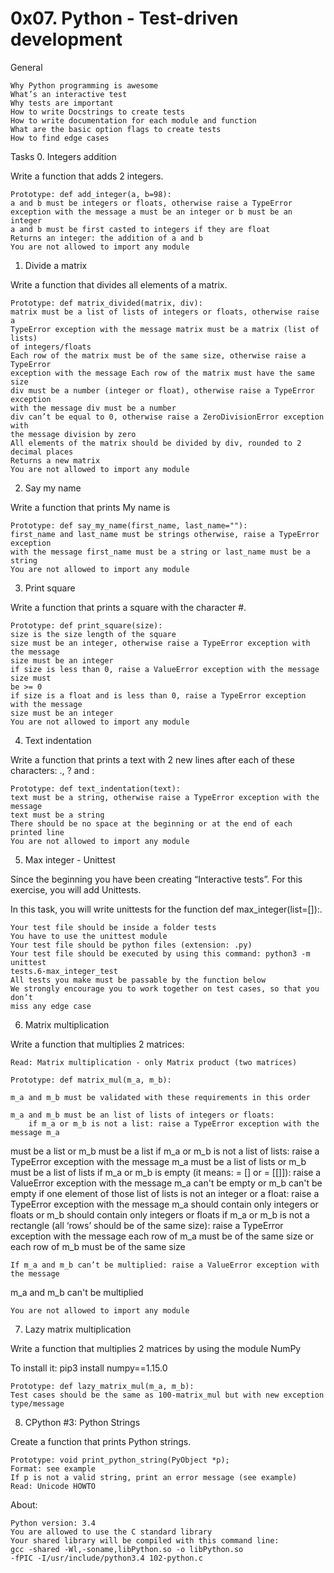 0x07. Python - Test-driven development
======================================


General

    Why Python programming is awesome
    What’s an interactive test
    Why tests are important
    How to write Docstrings to create tests
    How to write documentation for each module and function
    What are the basic option flags to create tests
    How to find edge cases



Tasks
0. Integers addition

Write a function that adds 2 integers.

    Prototype: def add_integer(a, b=98):
    a and b must be integers or floats, otherwise raise a TypeError 
    exception with the message a must be an integer or b must be an integer
    a and b must be first casted to integers if they are float
    Returns an integer: the addition of a and b
    You are not allowed to import any module




1. Divide a matrix

Write a function that divides all elements of a matrix.

    Prototype: def matrix_divided(matrix, div):
    matrix must be a list of lists of integers or floats, otherwise raise a 
    TypeError exception with the message matrix must be a matrix (list of lists) 
    of integers/floats
    Each row of the matrix must be of the same size, otherwise raise a TypeError 
    exception with the message Each row of the matrix must have the same size
    div must be a number (integer or float), otherwise raise a TypeError exception 
    with the message div must be a number
    div can’t be equal to 0, otherwise raise a ZeroDivisionError exception with 
    the message division by zero
    All elements of the matrix should be divided by div, rounded to 2 decimal places
    Returns a new matrix
    You are not allowed to import any module




2. Say my name

Write a function that prints My name is <first name> <last name>

    Prototype: def say_my_name(first_name, last_name=""):
    first_name and last_name must be strings otherwise, raise a TypeError exception 
    with the message first_name must be a string or last_name must be a string
    You are not allowed to import any module




3. Print square

Write a function that prints a square with the character #.

    Prototype: def print_square(size):
    size is the size length of the square
    size must be an integer, otherwise raise a TypeError exception with the message 
    size must be an integer
    if size is less than 0, raise a ValueError exception with the message size must 
    be >= 0
    if size is a float and is less than 0, raise a TypeError exception with the message 
    size must be an integer
    You are not allowed to import any module




4. Text indentation

Write a function that prints a text with 2 new lines after each of these characters: 
., ? and :

    Prototype: def text_indentation(text):
    text must be a string, otherwise raise a TypeError exception with the message 
    text must be a string
    There should be no space at the beginning or at the end of each printed line
    You are not allowed to import any module




5. Max integer - Unittest

Since the beginning you have been creating “Interactive tests”. For this exercise, 
you will add Unittests.

In this task, you will write unittests for the function def max_integer(list=[]):.

    Your test file should be inside a folder tests
    You have to use the unittest module
    Your test file should be python files (extension: .py)
    Your test file should be executed by using this command: python3 -m unittest 
    tests.6-max_integer_test
    All tests you make must be passable by the function below
    We strongly encourage you to work together on test cases, so that you don’t 
    miss any edge case




6. Matrix multiplication

Write a function that multiplies 2 matrices:

    Read: Matrix multiplication - only Matrix product (two matrices)

    Prototype: def matrix_mul(m_a, m_b):

    m_a and m_b must be validated with these requirements in this order

    m_a and m_b must be an list of lists of integers or floats:
        if m_a or m_b is not a list: raise a TypeError exception with the message m_a 
must be a list or m_b must be a list
        if m_a or m_b is not a list of lists: raise a TypeError exception with the 
message m_a must be a list of lists or m_b must be a list of lists
        if m_a or m_b is empty (it means: = [] or = [[]]): raise a ValueError exception 
with the message m_a can't be empty or m_b can't be empty
        if one element of those list of lists is not an integer or a float: raise a 
TypeError exception with the message m_a should contain only integers or floats or m_b 
should contain only integers or floats
        if m_a or m_b is not a rectangle (all ‘rows’ should be of the same size): raise 
a TypeError exception with the message each row of m_a must be of the same size or each 
row of m_b must be of the same size

    If m_a and m_b can’t be multiplied: raise a ValueError exception with the message 
m_a and m_b can't be multiplied

    You are not allowed to import any module




7. Lazy matrix multiplication

Write a function that multiplies 2 matrices by using the module NumPy

To install it: pip3 install numpy==1.15.0

    Prototype: def lazy_matrix_mul(m_a, m_b):
    Test cases should be the same as 100-matrix_mul but with new exception type/message




8. CPython #3: Python Strings

Create a function that prints Python strings.

    Prototype: void print_python_string(PyObject *p);
    Format: see example
    If p is not a valid string, print an error message (see example)
    Read: Unicode HOWTO

About:

    Python version: 3.4
    You are allowed to use the C standard library
    Your shared library will be compiled with this command line: 
    gcc -shared -Wl,-soname,libPython.so -o libPython.so 
    -fPIC -I/usr/include/python3.4 102-python.c

